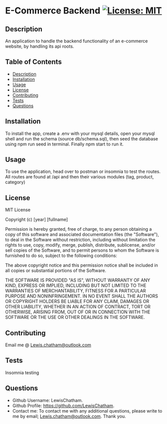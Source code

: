 # E-Commerce Backend [![License: MIT](https://img.shields.io/badge/License-MIT-yellow.svg)](https://opensource.org/licenses/MIT)
## Description
An application to handle the backend functionality of an e-commerce website, by handling its api roots.
## Table of Contents
- [Description](#description)
- [Installation](#installation)
- [Usage](#usage)
- [License](#license)
- [Contributing](#contributing)
- [Tests](#tests)
- [Questions](#questions)
## Installation
To install the app, create a .env with your mysql details, open your mysql shell and run the schema (source db/schema.sql), then seed the database using npm run seed in terminal. Finally npm start to run it.
## Usage
To use the application, head over to postman or insomnia to test the routes. All routes are found at /api and then their various modules (tag, product, category)
## License
MIT License

Copyright (c) [year] [fullname]

Permission is hereby granted, free of charge, to any person obtaining a copy
of this software and associated documentation files (the "Software"), to deal
in the Software without restriction, including without limitation the rights
to use, copy, modify, merge, publish, distribute, sublicense, and/or sell
copies of the Software, and to permit persons to whom the Software is
furnished to do so, subject to the following conditions:

The above copyright notice and this permission notice shall be included in all
copies or substantial portions of the Software.

THE SOFTWARE IS PROVIDED "AS IS", WITHOUT WARRANTY OF ANY KIND, EXPRESS OR
IMPLIED, INCLUDING BUT NOT LIMITED TO THE WARRANTIES OF MERCHANTABILITY,
FITNESS FOR A PARTICULAR PURPOSE AND NONINFRINGEMENT. IN NO EVENT SHALL THE
AUTHORS OR COPYRIGHT HOLDERS BE LIABLE FOR ANY CLAIM, DAMAGES OR OTHER
LIABILITY, WHETHER IN AN ACTION OF CONTRACT, TORT OR OTHERWISE, ARISING FROM,
OUT OF OR IN CONNECTION WITH THE SOFTWARE OR THE USE OR OTHER DEALINGS IN THE
SOFTWARE.
## Contributing
Email me @ Lewis.chatham@outlook.com
## Tests
Insomnia testing
## Questions
- Github Username: LewisChatham.
- Github Profile: https://github.com/LewisChatham.
- Contact me: To contact me with any additional questions, please write to me by email; Lewis.chatham@outlook.com.
Thank you.
